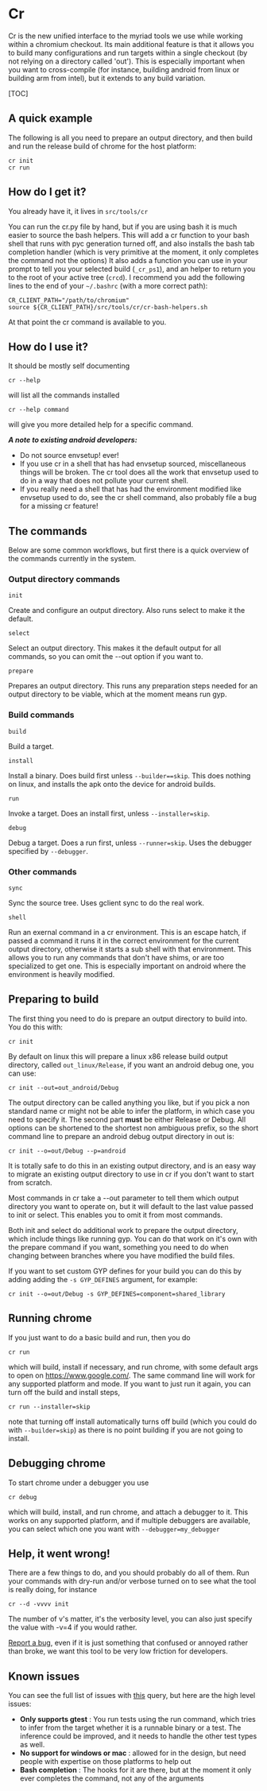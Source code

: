 # Cr

Cr is the new unified interface to the myriad tools we use while working within
a chromium checkout. Its main additional feature is that it allows you to build
many configurations and run targets within a single checkout (by not relying on
a directory called 'out'). This is especially important when you want to
cross-compile (for instance, building android from linux or building arm from
intel), but it extends to any build variation.

[TOC]

## A quick example

The following is all you need to prepare an output directory, and then build and
run the release build of chrome for the host platform:

```shell
cr init
cr run
```

## How do I get it?

You already have it, it lives in `src/tools/cr`

You can run the cr.py file by hand, but if you are using bash it is much easier
to source the bash helpers. This will add a cr function to your bash shell that
runs with pyc generation turned off, and also installs the bash tab completion
handler (which is very primitive at the moment, it only completes the command
not the options) It also adds a function you can use in your prompt to tell you
your selected build (`_cr_ps1`), and an helper to return you to the root of your
active tree (`crcd`). I recommend you add the following lines to the end of your
`~/.bashrc` (with a more correct path):

```shell
CR_CLIENT_PATH="/path/to/chromium"
source ${CR_CLIENT_PATH}/src/tools/cr/cr-bash-helpers.sh
```

At that point the cr command is available to you.

## How do I use it?

It should be mostly self documenting

    cr --help

will list all the commands installed

    cr --help command

will give you more detailed help for a specific command.

_**A note to existing android developers:**_

*   Do not source envsetup! ever!
*   If you use cr in a shell that has had envsetup sourced, miscellaneous things
    will be broken. The cr tool does all the work that envsetup used to do in a
    way that does not pollute your current shell.
*   If you really need a shell that has had the environment modified like
    envsetup used to do, see the cr shell command, also probably file a bug for
    a missing cr feature!

## The commands

Below are some common workflows, but first there is a quick overview of the
commands currently in the system.

### Output directory commands

    init

Create and configure an output directory. Also runs select to make it the
default.

    select

Select an output directory. This makes it the default output for all commands,
so you can omit  the --out option if you want to.

    prepare

Prepares an output directory. This runs any preparation steps needed for an
output directory to be viable, which at the moment means run gyp.

### Build commands

    build

Build a target.

    install

Install a binary. Does build first unless `--builder==skip`. This does nothing
on linux, and installs the apk onto the device for android builds.

    run

Invoke a target. Does an install first, unless `--installer=skip`.

    debug

Debug a target. Does a run first, unless `--runner=skip`. Uses the debugger
specified by `--debugger`.

### Other commands

    sync

Sync the source tree. Uses gclient sync to do the real work.

    shell

Run an exernal command in a cr environment. This is an escape hatch, if passed
a command it runs it in the correct environment for the current output
directory, otherwise it starts a sub shell with that environment. This allows
you to run any commands that don't have shims, or are too specialized to get
one. This is especially important on android where the environment is heavily
modified.

## Preparing to build

The first thing you need to do is prepare an output directory to build into.
You do this with:

    cr init

By default on linux this will prepare a linux x86 release build output
directory, called `out_linux/Release`, if you want an android debug one, you can
use:

    cr init --out=out_android/Debug

The output directory can be called anything you like, but if you pick a non
standard name cr might not be able to infer the platform, in which case you need
to specify it. The second part **must** be either Release or Debug. All options
can be shortened to the shortest non ambiguous prefix, so the short command line
to prepare an android debug output directory in out is:

    cr init --o=out/Debug --p=android

It is totally safe to do this in an existing output directory, and is an easy
way to migrate an existing output directory to use in cr if you don't want to
start from scratch.

Most commands in cr take a --out parameter to tell them which output directory
you want to operate on, but it will default to the last value passed to init or
select. This enables you to omit it from most commands.

Both init and select do additional work to prepare the output directory, which
include things like running gyp. You can do that work on it's own with the
prepare command if you want, something you need to do when changing between
branches where you have modified the build files.

If you want to set custom GYP defines for your build you can do this by adding
adding the `-s GYP_DEFINES` argument, for example:

    cr init --o=out/Debug -s GYP_DEFINES=component=shared_library

## Running chrome

If you just want to do a basic build and run, then you do

    cr run

which will build, install if necessary, and run chrome, with some default args
to open on https://www.google.com/. The same command line will work for any
supported platform and mode. If you want to just run it again, you can turn off
the build and install steps,

    cr run --installer=skip

note that turning off install automatically turns off build (which you could do
with `--builder=skip`) as there is no point building if you are not going to
install.

## Debugging chrome

To start chrome under a debugger you use

    cr debug

which will build, install, and run chrome, and attach a debugger to it. This
works on any supported platform, and if multiple debuggers are available, you
can select which one you want with `--debugger=my_debugger`

## Help, it went wrong!

There are a few things to do, and you should probably do all of them.
Run your commands with dry-run and/or verbose turned on to see what the tool is
really doing, for instance

    cr --d -vvvv init

The number of v's matter, it's the verbosity level, you can also just specify
the value with -v=4 if you would rather.

[Report a bug], even if it is just something that confused or annoyed rather
than broke, we want this tool to be very low friction for developers.

## Known issues

You can see the full list of issues with
[this](https://code.google.com/p/chromium/issues/list?can=2&q=label%3Atool-cr)
query, but here are the high level issues:

*   **Only supports gtest** : You run tests using the run command, which tries
    to infer from the target whether it is a runnable binary or a test. The
    inference could be improved, and it needs to handle the other test types as
    well.
*   **No support for windows or mac** : allowed for in the design, but need
    people with expertise on those platforms to help out
*   **Bash completion** : The hooks for it are there, but at the moment it only
    ever completes the command, not any of the arguments

[Report a bug]:
https://code.google.com/p/chromium/issues/entry?comment=%3CDont%20forget%20to%20attach%20the%20command%20lines%20used%20with%20-v=4%20if%20possible%3E&pri=2&labels=OS-Android,tool-cr,Build-Tools,Type-Bug&owner=iancottrell@chromium.org&status=Assigned
